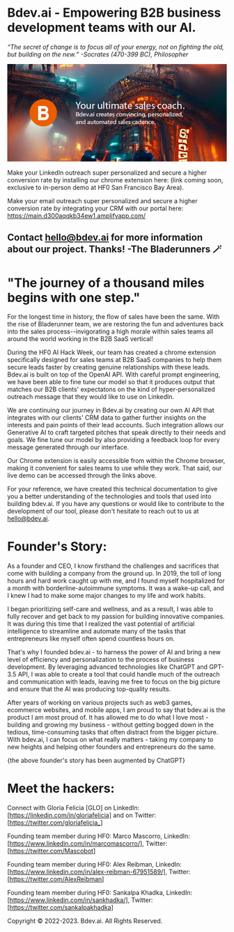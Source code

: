 # Bdev.ai - Empowering B2B business development teams with our AI.

*“The secret of change is to focus all of your energy, not on fighting the old, but building on the new.“ -Socrates (470-399 BC), Philosopher*

![alt text](https://github.com/glo26/bdev.ai/blob/main/Bdev.ai%20-%20Github.png?raw=true)

Make your LinkedIn outreach super personalized and secure a higher conversion rate by installing our chrome extension here: (link coming soon, exclusive to in-person demo at HF0 San Francisco Bay Area).

Make your email outreach super personalized and secure a higher conversion rate by integrating your CRM with our portal here: https://main.d300aqqkb34ew1.amplifyapp.com/

Contact hello@bdev.ai for more information about our project. Thanks! -The Bladerunners 🪄
--

# "The journey of a thousand miles begins with one step."

For the longest time in history, the flow of sales have been the same. With the rise of Bladerunner team, we are restoring the fun and adventures back into the sales process--invigorating a high morale within sales teams all around the world working in the B2B SaaS vertical!

During the HF0 AI Hack Week, our team has created a chrome extension specifically designed for sales teams at B2B SaaS companies to help them secure leads faster by creating genuine relationships with these leads. Bdev.ai is built on top of the OpenAI API. With careful prompt engineering, we have been able to fine tune our model so that it produces output that matches our B2B clients' expectatons on the kind of hyper-personalized outreach message that they would like to use on LinkedIn.

We are continuing our journey in Bdev.ai by creating our own AI API that integrates with our clients' CRM data to gather further insights on the interests and pain points of their lead accounts. Such integration allows our Generative AI to craft targeted pitches that speak directly to their needs and goals. We fine tune our model by also providing a feedback loop for every message generated through our interface.

Our Chrome extension is easily accessible from within the Chrome browser, making it convenient for sales teams to use while they work. That said, our live demo can be accessed through the links above.

For your reference, we have created this technical documentation to give you a better understanding of the technologies and tools that used into building bdev.ai. If you have any questions or would like to contribute to the development of our tool, please don't hesitate to reach out to us at hello@bdev.ai.

# Founder's Story:

As a founder and CEO, I know firsthand the challenges and sacrifices that come with building a company from the ground up. In 2019, the toll of long hours and hard work caught up with me, and I found myself hospitalized for a month with borderline-autoimmune symptoms. It was a wake-up call, and I knew I had to make some major changes to my life and work habits.

I began prioritizing self-care and wellness, and as a result, I was able to fully recover and get back to my passion for building innovative companies. It was during this time that I realized the vast potential of artificial intelligence to streamline and automate many of the tasks that entrepreneurs like myself often spend countless hours on.

That's why I founded bdev.ai - to harness the power of AI and bring a new level of efficiency and personalization to the process of business development. By leveraging advanced technologies like ChatGPT and GPT-3.5 API, I was able to create a tool that could handle much of the outreach and communication with leads, leaving me free to focus on the big picture and ensure that the AI was producing top-quality results.

After years of working on various projects such as web3 games, ecommerce websites, and mobile apps, I am proud to say that bdev.ai is the product I am most proud of. It has allowed me to do what I love most - building and growing my business - without getting bogged down in the tedious, time-consuming tasks that often distract from the bigger picture. With bdev.ai, I can focus on what really matters - taking my company to new heights and helping other founders and entrepreneurs do the same.

{the above founder's story has been augmented by ChatGPT}

# Meet the hackers:

Connect with Gloria Felicia [GLO] on LinkedIn: [https://linkedin.com/in/gloriafelicia] and on Twitter: [https://twitter.com/gloriafelicia_]

Founding team member during HF0: Marco Mascorro, LinkedIn: [https://www.linkedin.com/in/marcomascorro/], Twitter: [https://twitter.com/Mascobot]

Founding team member during HF0: Alex Reibman, LinkedIn: [https://www.linkedin.com/in/alex-reibman-67951589/], Twitter: [https://twitter.com/AlexReibman]

Founding team member during HF0: Sankalpa Khadka, LinkedIn: [https://www.linkedin.com/in/sankhadka/], Twitter: [https://twitter.com/sankalpakhadka]

Copyright © 2022-2023. Bdev.ai. All Rights Reserved.

